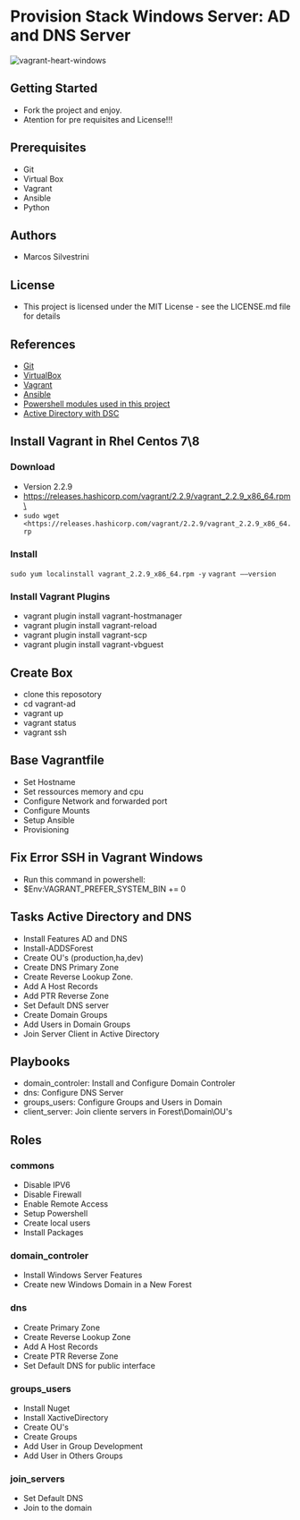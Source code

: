 # Provision Stack Windows Server: AD and DNS Server
![vagrant-heart-windows](https://user-images.githubusercontent.com/62715900/95867284-5d0a7800-0d3f-11eb-8bf3-0e48db6efd19.jpg)


## Getting Started

- Fork the project and enjoy.
- Atention for pre requisites and License!!!

## Prerequisites

- Git
- Virtual Box
- Vagrant
- Ansible
- Python

## Authors

- Marcos Silvestrini

## License

- This project is licensed under the MIT License - see the LICENSE.md file for details

## References

- [Git](https://git-scm.com/doc)
- [VirtualBox](https://www.virtualbox.org/wiki/Documentation)
- [Vagrant](https://www.vagrantup.com/docs/index.html)
- [Ansible](https://docs.ansible.com/ansible/latest/index.html)
- [Powershell modules used in this project](https://docs.microsoft.com/en-us/powershell/module/)
- [Active Directory with DSC](http://www.ntweekly.com/2020/08/28/create-organizational-units-with-ansible-on-active-directory/)

## Install Vagrant in Rhel Centos 7\8

### Download

- Version 2.2.9
- https://releases.hashicorp.com/vagrant/2.2.9/vagrant_2.2.9_x86_64.rpm\
- `sudo wget <https://releases.hashicorp.com/vagrant/2.2.9/vagrant_2.2.9_x86_64.rp`

### Install

`sudo yum localinstall vagrant_2.2.9_x86_64.rpm -y`
`vagrant ––version`

### Install Vagrant Plugins

- vagrant plugin install vagrant-hostmanager
- vagrant plugin install vagrant-reload
- vagrant plugin install vagrant-scp
- vagrant plugin install vagrant-vbguest

## Create Box

- clone this reposotory
- cd vagrant-ad
- vagrant up
- vagrant status
- vagrant ssh

## Base Vagrantfile

- Set Hostname
- Set ressources memory and cpu
- Configure Network and forwarded port
- Configure Mounts
- Setup Ansible
- Provisioning

## Fix Error SSH in Vagrant Windows

- Run this command in powershell:
- $Env:VAGRANT_PREFER_SYSTEM_BIN += 0

## Tasks Active Directory and DNS

- Install Features AD and DNS
- Install-ADDSForest
- Create OU's (production,ha,dev)
- Create DNS Primary Zone
- Create Reverse Lookup Zone.
- Add A Host Records
- Add PTR Reverse Zone
- Set Default DNS server
- Create Domain Groups
- Add Users in Domain Groups
- Join Server Client in Active Directory

## Playbooks

- domain_controler: Install and Configure Domain Controler
- dns: Configure DNS Server
- groups_users: Configure Groups and Users in Domain
- client_server: Join cliente servers in Forest\Domain\OU's

## Roles

### commons

- Disable IPV6
- Disable Firewall
- Enable Remote Access
- Setup Powershell
- Create local users
- Install Packages

### domain_controler

- Install Windows Server Features
- Create new Windows Domain in a New Forest

### dns

- Create Primary Zone
- Create Reverse Lookup Zone
- Add A Host Records
- Create PTR Reverse Zone
- Set Default DNS for public interface

### groups_users

- Install Nuget
- Install XactiveDirectory
- Create OU's
- Create Groups
- Add User in Group Development
- Add User in Others Groups

### join_servers

- Set Default DNS
- Join to the domain
